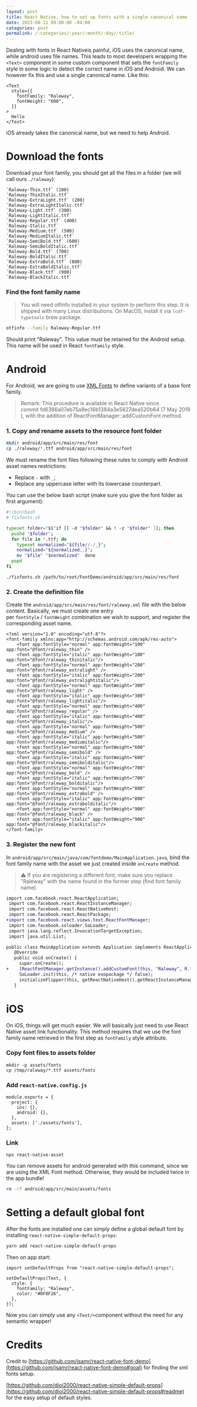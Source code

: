 ```yaml
---
layout: post
title: React Native, how to set up fonts with a single canonical name
date: 2023-08-11 09:00:00 -04:00
categories: post
permalink: /:categories/:year/:month/:day/:title/
---
```


Dealing with fonts in React Nativeis painful, iOS uses the canonical name, while android uses file names. This leads to most developers wrapping the `<Text>` component in some custom component that sets the `fontFamily` style in some logic to detect the correct name in iOS and Android. We can however fix this and use a single canonical name. Like this:

```tsx
<Text
  style={{
    fontFamily: "Raleway",
    fontWeight: "600",
  }}
>
  Hello
</Text>
```

iOS already takes the canonical name, but we need to help Android.

# Download the fonts

Download your font family, you should get all the files in a folder (we will call ours `./raleway`):

```
`Raleway-Thin.ttf` (100)
`Raleway-ThinItalic.ttf`
`Raleway-ExtraLight.ttf` (200)
`Raleway-ExtraLightItalic.ttf`
`Raleway-Light.ttf` (300)
`Raleway-LightItalic.ttf`
`Raleway-Regular.ttf` (400)
`Raleway-Italic.ttf`
`Raleway-Medium.ttf` (500)
`Raleway-MediumItalic.ttf`
`Raleway-SemiBold.ttf` (600)
`Raleway-SemiBoldItalic.ttf`
`Raleway-Bold.ttf` (700)
`Raleway-BoldItalic.ttf`
`Raleway-ExtraBold.ttf` (800)
`Raleway-ExtraBoldItalic.ttf`
`Raleway-Black.ttf` (900)
`Raleway-BlackItalic.ttf`
```

### Find the font family name

> You will need otfinfo installed in your system to perform this step. It is shipped with many Linux distributions. On MacOS, install it via `lcdf-typetools` brew package.

```bash
otfinfo --family Raleway-Regular.ttf
```

Should print "Raleway". This value must be retained for the Android setup. This name will be used in React `fontFamily` style.

# Android

For Android, we are going to use [XML Fonts](https://developer.android.com/guide/topics/ui/look-and-feel/fonts-in-xml) to define variants of a base font family.

> Remark: This procedure is available in React Native since commit fd6386a07eb75a8ec16b1384a3e5827dea520b64 (7 May 2019 ), with the addition of ReactFontManager::addCustomFont method.

### 1. Copy and rename assets to the resource font folder

```bash
mkdir android/app/src/main/res/font
cp ./raleway/*.ttf android/app/src/main/res/font
```

We must rename the font files following these rules to comply with Android asset names restrictions:

- Replace `-` with `_`;
- Replace any uppercase letter with its lowercase counterpart.

You can use the below bash script (make sure you give the font folder as first argument):

```bash
#!/bin/bash
# fixfonts.sh

typeset folder="$1"if [[ -d "$folder" && ! -z "$folder" ]]; then
  pushd "$folder";
  for file in *.ttf; do
    typeset normalized="${file//-/_}";
    normalized="${normalized,,}";
    mv "$file" "$normalized"  done
  popd
fi
```

```
./fixfonts.sh /path/to/root/FontDemo/android/app/src/main/res/font
```

### 2. Create the definition file

Create the `android/app/src/main/res/font/raleway.xml` file with the below content. Basically, we must create one entry per `fontStyle` / `fontWeight` combination we wish to support, and register the corresponding asset name.

```
<?xml version="1.0" encoding="utf-8"?>
<font-family xmlns:app="http://schemas.android.com/apk/res-auto">
    <font app:fontStyle="normal" app:fontWeight="100" app:font="@font/raleway_thin" />
    <font app:fontStyle="italic" app:fontWeight="100" app:font="@font/raleway_thinitalic"/>
    <font app:fontStyle="normal" app:fontWeight="200" app:font="@font/raleway_extralight" />
    <font app:fontStyle="italic" app:fontWeight="200" app:font="@font/raleway_extralightitalic"/>
    <font app:fontStyle="normal" app:fontWeight="300" app:font="@font/raleway_light" />
    <font app:fontStyle="italic" app:fontWeight="300" app:font="@font/raleway_lightitalic"/>
    <font app:fontStyle="normal" app:fontWeight="400" app:font="@font/raleway_regular" />
    <font app:fontStyle="italic" app:fontWeight="400" app:font="@font/raleway_italic"/>
    <font app:fontStyle="normal" app:fontWeight="500" app:font="@font/raleway_medium" />
    <font app:fontStyle="italic" app:fontWeight="500" app:font="@font/raleway_mediumitalic"/>
    <font app:fontStyle="normal" app:fontWeight="600" app:font="@font/raleway_semibold" />
    <font app:fontStyle="italic" app:fontWeight="600" app:font="@font/raleway_semibolditalic"/>
    <font app:fontStyle="normal" app:fontWeight="700" app:font="@font/raleway_bold" />
    <font app:fontStyle="italic" app:fontWeight="700" app:font="@font/raleway_bolditalic"/>
    <font app:fontStyle="normal" app:fontWeight="800" app:font="@font/raleway_extrabold" />
    <font app:fontStyle="italic" app:fontWeight="800" app:font="@font/raleway_extrabolditalic"/>
    <font app:fontStyle="normal" app:fontWeight="900" app:font="@font/raleway_black" />
    <font app:fontStyle="italic" app:fontWeight="900" app:font="@font/raleway_blackitalic"/>
</font-family>
```

### 3. Register the new font

In `android/app/src/main/java/com/fontdemo/MainApplication.java`, bind the font family name with the asset we just created inside `onCreate` method.

> ⚠️ If you are registering a different font, make sure you replace "Raleway" with the name found in the former step (find font family name).

```diff
import com.facebook.react.ReactApplication;
 import com.facebook.react.ReactInstanceManager;
 import com.facebook.react.ReactNativeHost;
 import com.facebook.react.ReactPackage;
+import com.facebook.react.views.text.ReactFontManager;
 import com.facebook.soloader.SoLoader;
 import java.lang.reflect.InvocationTargetException;
 import java.util.List;

public class MainApplication extends Application implements ReactApplication {
   @Override
   public void onCreate() {
     super.onCreate();
+    [ReactFontManager.getInstance().addCustomFont(this, "Raleway", R.font.raleway);](https://www.notion.so/Locio-6a09ff579fbc4cb6aaf5cff020ef8df0?pvs=21)
     SoLoader.init(this, /* native exopackage */ false);
     initializeFlipper(this, getReactNativeHost().getReactInstanceManager());
   }

```

# iOS

On iOS, things will get much easier. We will basically just need to use React Native asset link functionality. This method requires that we use the font family name retrieved in the first step as `fontFamily` style attribute.

### Copy font files to assets folder

```
mkdir -p assets/fonts
cp /tmp/raleway/*.ttf assets/fonts
```

### Add `react-native.config.js`

```
module.exports = {
  project: {
    ios: {},
    android: {},
  },
  assets: ['./assets/fonts'],
};
```

### Link

```
npx react-native-asset
```

You can remove assets for android generated with this command, since we are using the XML Font method. Otherwise, they would be included twice in the app bundle!

```bash
rm -rf android/app/src/main/assets/fonts
```

# Setting a default global font

After the fonts are installed one can simply define a global default font by installing `react-native-simple-default-props`:

```diff
yarn add react-native-simple-default-props
```

Then on app start:

```tsx
import setDefaultProps from "react-native-simple-default-props";

setDefaultProps(Text, {
  style: {
    fontFamily: "Raleway",
    color: "#0F0F26",
  },
});
```

Now you can simply use any `<Text/>`component without the need for any semantic wrapper!

# Credits

Credit to [https://github.com/jsamr/react-native-font-demo](https://github.com/jsamr/react-native-font-demo#goal) for finding the xml fonts setup.

[https://github.com/dioi2000/react-native-simple-default-props](https://github.com/dioi2000/react-native-simple-default-props#readme) for the easy setup of default styles.

